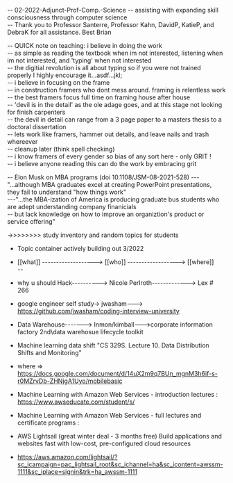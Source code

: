 -- 02-2022-Adjunct-Prof-Comp.-Science -- assisting with expanding skill consciousness through computer science  
-- Thank you to Professor Santerre, Professor Kahn, DavidP, KatieP, and DebraK for all assistance. Best Brian 

-- QUICK note on teaching: i believe in doing the work   
-- as simple as reading the textbook when im not interested, listening when im not interested, and 'typing' when not interested  
-- the digitial revolution is all about typing so if you were not trained properly I highly encourage it...asdf...jkl;  
-- i believe in focusing on the frame  
-- in construction framers who dont mess around. framing is relentless work  
-- the best framers focus full time on framing house after house  
-- 'devil is in the detail' as the ole adage goes, and at this stage not looking for finish carpenters  
-- the devil in detail can range from a 3 page paper to a masters thesis to a doctoral dissertation  
-- lets work like framers, hammer out details, and leave nails and trash whereever  
-- cleanup later (think spell checking)  
-- i know framers of every gender so bias of any sort here - only GRIT !  
-- i believe anyone reading this can do the work by embracing grit  


-- Elon Musk on MBA programs (doi 10.1108/JSM-08-2021-528)
--- "...although MBA graduates excel at creating PowerPoint presentations, they fail to understand "how things work"  
---"...the MBA-ization of America is producing graduate bus students who are adept understanding company finanicials  
--                     but lack knowledge on how to improve an organiztion's product or service offering"



->>>>>>>> study inventory and random topics for students

- Topic container actively building out 3/2022  
- [[what]] -------------------> [[who]]   ------------------> [[where]]  
--
-  why u should Hack----------> Nicole Perlroth-------------> Lex # 266  
-  google engineer self study-> jwasham---> https://github.com/jwasham/coding-interview-university  
-  Data Warehouse-------> Inmon/kimball--->corporate information factory 2nd\data warehosue lifecycle toolkit  
- Machine learning data shift "CS 329S. Lecture 10. Data Distribution Shifts and Monitoring"  
-  where => https://docs.google.com/document/d/14uX2m9q7BUn_mgnM3h6if-s-r0MZrvDb-ZHNjgA1Uyo/mobilebasic  

- Machine Learning with Amazon Web Services - introduction lectures : https://www.awseducate.com/student/s/
- Machine Learning with Amazon Web Services - full lectures and certificate programs : 

- AWS Lightsail (great winter deal - 3 months free) Build applications and websites fast with low-cost, pre-configured cloud resources
- https://aws.amazon.com/lightsail/?sc_icampaign=pac_lightsail_root&sc_ichannel=ha&sc_icontent=awssm-1111&sc_iplace=signin&trk=ha_awssm-1111
